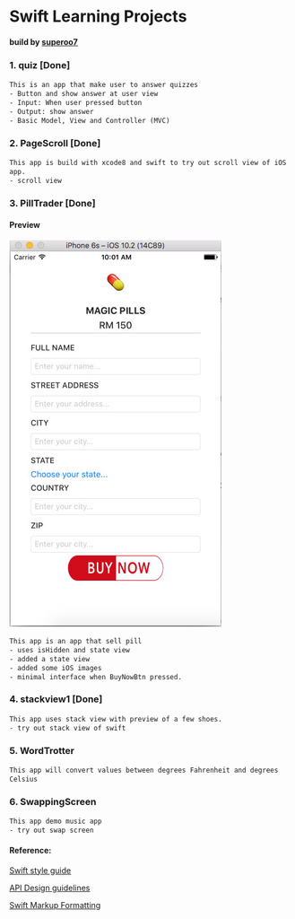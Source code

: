 # Swift Learning Projects
#### build by [superoo7](http://superoo7.com)
### 1. quiz \[Done\]
	This is an app that make user to answer quizzes
	- Button and show answer at user view
	- Input: When user pressed button
	- Output: show answer
	- Basic Model, View and Controller (MVC)

### 2. PageScroll \[Done\]
    This app is build with xcode8 and swift to try out scroll view of iOS app.
    - scroll view

### 3. PillTrader \[Done\]
#### Preview
![magic-pill pill](img/magic-pills.jpg)

	This app is an app that sell pill
	- uses isHidden and state view
	- added a state view
	- added some iOS images
	- minimal interface when BuyNowBtn pressed.

### 4. stackview1 \[Done\]
	This app uses stack view with preview of a few shoes.
	- try out stack view of swift
    
### 5. WordTrotter
	This app will convert values between degrees Fahrenheit and degrees Celsius

### 6. SwappingScreen
	This app demo music app 
	- try out swap screen





#### Reference:

[Swift style guide](https://github.com/raywenderlich/swift-style-guide)

[API Design guidelines](https://swift.org/documentation/api-design-guidelines/)

[Swift Markup Formatting](https://developer.apple.com/library/content/documentation/Xcode/Reference/xcode_markup_formatting_ref/)

